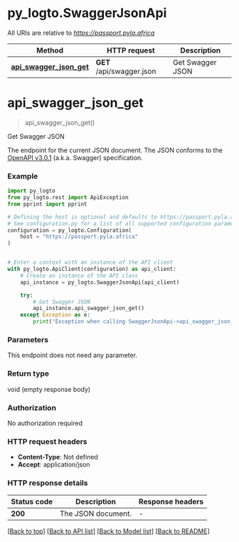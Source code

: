 # py_logto.SwaggerJsonApi

All URIs are relative to *https://passport.pyla.africa*

Method | HTTP request | Description
------------- | ------------- | -------------
[**api_swagger_json_get**](SwaggerJsonApi.md#api_swagger_json_get) | **GET** /api/swagger.json | Get Swagger JSON


# **api_swagger_json_get**
> api_swagger_json_get()

Get Swagger JSON

The endpoint for the current JSON document. The JSON conforms to the [OpenAPI v3.0.1](https://spec.openapis.org/oas/v3.0.1) (a.k.a. Swagger) specification.

### Example


```python
import py_logto
from py_logto.rest import ApiException
from pprint import pprint

# Defining the host is optional and defaults to https://passport.pyla.africa
# See configuration.py for a list of all supported configuration parameters.
configuration = py_logto.Configuration(
    host = "https://passport.pyla.africa"
)


# Enter a context with an instance of the API client
with py_logto.ApiClient(configuration) as api_client:
    # Create an instance of the API class
    api_instance = py_logto.SwaggerJsonApi(api_client)

    try:
        # Get Swagger JSON
        api_instance.api_swagger_json_get()
    except Exception as e:
        print("Exception when calling SwaggerJsonApi->api_swagger_json_get: %s\n" % e)
```



### Parameters

This endpoint does not need any parameter.

### Return type

void (empty response body)

### Authorization

No authorization required

### HTTP request headers

 - **Content-Type**: Not defined
 - **Accept**: application/json

### HTTP response details

| Status code | Description | Response headers |
|-------------|-------------|------------------|
**200** | The JSON document. |  -  |

[[Back to top]](#) [[Back to API list]](../README.md#documentation-for-api-endpoints) [[Back to Model list]](../README.md#documentation-for-models) [[Back to README]](../README.md)

